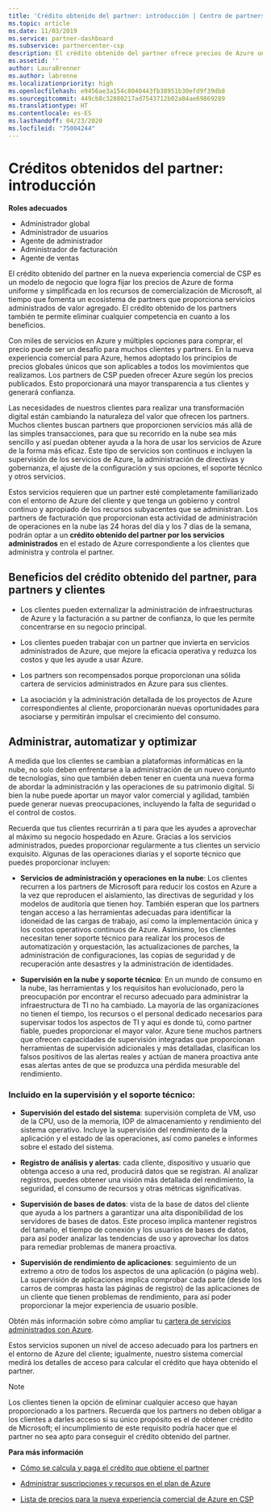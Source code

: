 ```yaml
---
title: 'Crédito obtenido del partner: introducción | Centro de partners'
ms.topic: article
ms.date: 11/03/2019
ms.service: partner-dashboard
ms.subservice: partnercenter-csp
description: El crédito obtenido del partner ofrece precios de Azure uniformes simplificados, proporciona servicios administrados de valor agregado y ayuda a eliminar la competencia relacionada con los márgenes.
ms.assetid: ''
author: LauraBrenner
ms.author: labrenne
ms.localizationpriority: high
ms.openlocfilehash: e9456ae3a154c8040443fb38951b30efd9f39db8
ms.sourcegitcommit: 449cb8c32880217ad7543712b02a84ae69869289
ms.translationtype: HT
ms.contentlocale: es-ES
ms.lasthandoff: 04/23/2020
ms.locfileid: "75004244"
---
```

# <a name="partner-earned-credit---overview"></a>Créditos obtenidos del partner: introducción

**Roles adecuados**
-   Administrador global
-   Administrador de usuarios
-   Agente de administrador
-   Administrador de facturación
-   Agente de ventas

El crédito obtenido del partner en la nueva experiencia comercial de CSP es un modelo de negocio que logra fijar los precios de Azure de forma uniforme y simplificada en los recursos de comercialización de Microsoft, al tiempo que fomenta un ecosistema de partners que proporciona servicios administrados de valor agregado. El crédito obtenido de los partners también te permite eliminar cualquier competencia en cuanto a los beneficios. 

Con miles de servicios en Azure y múltiples opciones para comprar, el precio puede ser un desafío para muchos clientes y partners. En la nueva experiencia comercial para Azure, hemos adoptado los principios de precios globales únicos que son aplicables a todos los movimientos que realizamos. Los partners de CSP pueden ofrecer Azure según los precios publicados. Esto proporcionará una mayor transparencia a tus clientes y generará confianza. 

Las necesidades de nuestros clientes para realizar una transformación digital están cambiando la naturaleza del valor que ofrecen los partners. Muchos clientes buscan partners que proporcionen servicios más allá de las simples transacciones, para que su recorrido en la nube sea más sencillo y así puedan obtener ayuda a la hora de usar los servicios de Azure de la forma más eficaz. Este tipo de servicios son continuos e incluyen la supervisión de los servicios de Azure, la administración de directivas y gobernanza, el ajuste de la configuración y sus opciones, el soporte técnico y otros servicios. 

Estos servicios requieren que un partner esté completamente familiarizado con el entorno de Azure del cliente y que tenga un gobierno y control continuo y apropiado de los recursos subyacentes que se administran. Los partners de facturación que proporcionan esta actividad de administración de operaciones en la nube las 24 horas del día y los 7 días de la semana, podrán optar a un **crédito obtenido del partner por los servicios administrados** en el estado de Azure correspondiente a los clientes que administra y controla el partner. 


## <a name="benefits-of-the-partner-earned-credit-for-partners-and-customers"></a>Beneficios del crédito obtenido del partner, para partners y clientes

- Los clientes pueden externalizar la administración de infraestructuras de Azure y la facturación a su partner de confianza, lo que les permite concentrarse en su negocio principal.

- Los clientes pueden trabajar con un partner que invierta en servicios administrados de Azure, que mejore la eficacia operativa y reduzca los costos y que les ayude a usar Azure.

- Los partners son recompensados porque proporcionan una sólida cartera de servicios administrados en Azure para sus clientes.  

- La asociación y la administración detallada de los proyectos de Azure correspondientes al cliente, proporcionarán nuevas oportunidades para asociarse y permitirán impulsar el crecimiento del consumo. 

## <a name="manage-automate-and-optimize"></a>Administrar, automatizar y optimizar

A medida que los clientes se cambian a plataformas informáticas en la nube, no solo deben enfrentarse a la administración de un nuevo conjunto de tecnologías, sino que también deben tener en cuenta una nueva forma de abordar la administración y las operaciones de su patrimonio digital. Si bien la nube puede aportar un mayor valor comercial y agilidad, también puede generar nuevas preocupaciones, incluyendo la falta de seguridad o el control de costos. 

Recuerda que tus clientes recurrirán a ti para que les ayudes a aprovechar al máximo su negocio hospedado en Azure. Gracias a los servicios administrados, puedes proporcionar regularmente a tus clientes un servicio exquisito. Algunas de las operaciones diarias y el soporte técnico que puedes proporcionar incluyen:

- **Servicios de administración y operaciones en la nube**: Los clientes recurren a los partners de Microsoft para reducir los costos en Azure a la vez que reproducen el aislamiento, las directivas de seguridad y los modelos de auditoría que tienen hoy. También esperan que los partners tengan acceso a las herramientas adecuadas para identificar la idoneidad de las cargas de trabajo, así como la implementación única y los costos operativos continuos de Azure. Asimismo, los clientes necesitan tener soporte técnico para realizar los procesos de automatización y orquestación, las actualizaciones de parches, la administración de configuraciones, las copias de seguridad y de recuperación ante desastres y la administración de identidades. 

- **Supervisión en la nube y soporte técnico**: En un mundo de consumo en la nube, las herramientas y los requisitos han evolucionado, pero la preocupación por encontrar el recurso adecuado para administrar la infraestructura de TI no ha cambiado. La mayoría de las organizaciones no tienen el tiempo, los recursos o el personal dedicado necesarios para supervisar todos los aspectos de TI y aquí es donde tú, como partner fiable, puedes proporcionar el mayor valor. Azure tiene muchos partners que ofrecen capacidades de supervisión integradas que proporcionan herramientas de supervisión adicionales y más detalladas, clasifican los falsos positivos de las alertas reales y actúan de manera proactiva ante esas alertas antes de que se produzca una pérdida mesurable del rendimiento. 


### <a name="included-in-monitoring-and-technical-support"></a>Incluido en la supervisión y el soporte técnico:

- **Supervisión del estado del sistema**: supervisión completa de VM, uso de la CPU, uso de la memoria, IOP de almacenamiento y rendimiento del sistema operativo. Incluye la supervisión del rendimiento de la aplicación y el estado de las operaciones, así como paneles e informes sobre el estado del sistema.

- **Registro de análisis y alertas**: cada cliente, dispositivo y usuario que obtenga acceso a una red, producirá datos que se registran. Al analizar registros, puedes obtener una visión más detallada del rendimiento, la seguridad, el consumo de recursos y otras métricas significativas.

- **Supervisión de bases de datos**: vista de la base de datos del cliente que ayuda a los partners a garantizar una alta disponibilidad de los servidores de bases de datos. Este proceso implica mantener registros del tamaño, el tiempo de conexión y los usuarios de bases de datos, para así poder analizar las tendencias de uso y aprovechar los datos para remediar problemas de manera proactiva.

- **Supervisión de rendimiento de aplicaciones**: seguimiento de un extremo a otro de todos los aspectos de una aplicación (o página web). La supervisión de aplicaciones implica comprobar cada parte (desde los carros de compras hasta las páginas de registro) de las aplicaciones de un cliente que tienen problemas de rendimiento, para así poder proporcionar la mejor experiencia de usuario posible.

Obtén más información sobre cómo ampliar tu [cartera de servicios administrados con Azure](https://partner.microsoft.com/campaigns/cloud-playbooks-thank-you).

Estos servicios suponen un nivel de acceso adecuado para los partners en el entorno de Azure del cliente; igualmente, nuestro sistema comercial medirá los detalles de acceso para calcular el crédito que haya obtenido el partner.  

>[!Note]
>Los clientes tienen la opción de eliminar cualquier acceso que hayan proporcionado a los partners. Recuerda que los partners no deben obligar a los clientes a darles acceso si su único propósito es el de obtener crédito de Microsoft; el incumplimiento de este requisito podría hacer que el partner no sea apto para conseguir el crédito obtenido del partner.

**Para más información**

- [Cómo se calcula y paga el crédito que obtiene el partner](partner-earned-credit-explanation.md)

- [Administrar suscripciones y recursos en el plan de Azure](azure-plan-manage.md)

- [Lista de precios para la nueva experiencia comercial de Azure en CSP](azure-plan-price-list.md)

